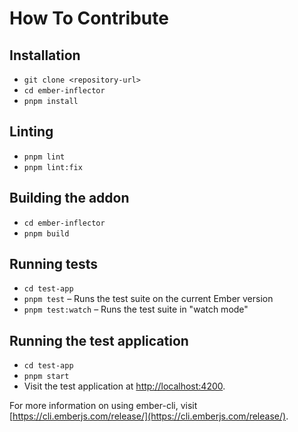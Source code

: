 # How To Contribute

## Installation

- `git clone <repository-url>`
- `cd ember-inflector`
- `pnpm install`

## Linting

- `pnpm lint`
- `pnpm lint:fix`

## Building the addon

- `cd ember-inflector`
- `pnpm build`

## Running tests

- `cd test-app`
- `pnpm test` – Runs the test suite on the current Ember version
- `pnpm test:watch` – Runs the test suite in "watch mode"

## Running the test application

- `cd test-app`
- `pnpm start`
- Visit the test application at [http://localhost:4200](http://localhost:4200).

For more information on using ember-cli, visit [https://cli.emberjs.com/release/](https://cli.emberjs.com/release/).
